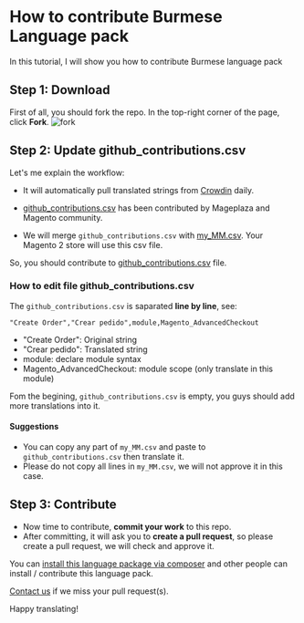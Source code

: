 # How to contribute Burmese Language pack

In this tutorial, I will show you how to contribute Burmese language pack

## Step 1: Download 

First of all, you should fork the repo. In the top-right corner of the page, click **Fork**.
![fork](https://help.github.com/assets/images/help/repository/fork_button.jpg)


## Step 2: Update github_contributions.csv

Let's me explain the workflow:

- It will automatically pull translated strings from [Crowdin](https://crowdin.com/project/magento-2) daily.

- [github_contributions.csv](https://github.com/mageplaza/magento-2-burmese-language-pack/blob/master/github_contributions.csv) has been contributed by Mageplaza and Magento community.

- We will merge `github_contributions.csv` with [my_MM.csv](https://github.com/mageplaza/magento-2-burmese-language-pack/blob/master/my_MM.csv). Your Magento 2 store will use this csv file.

So, you should contribute to [github_contributions.csv](https://github.com/mageplaza/magento-2-burmese-language-pack/blob/master/github_contributions.csv) file.

### How to edit file github_contributions.csv

The `github_contributions.csv` is saparated **line by line**, see:

```
"Create Order","Crear pedido",module,Magento_AdvancedCheckout
```

- "Create Order": Original string
- "Crear pedido": Translated string
- module: declare module syntax
- Magento_AdvancedCheckout: module scope (only translate in this module)


Fom the begining, `github_contributions.csv` is empty, you guys should add more translations into it.

#### Suggestions
- You can copy any part of `my_MM.csv` and paste to `github_contributions.csv` then translate it.
- Please do not copy all lines in `my_MM.csv`, we will not approve it in this case.

## Step 3: Contribute

- Now time to contribute, **commit your work** to this repo.
- After committing, it will ask you to **create a pull request**, so please create a pull request, we will check and approve it.


You can [install this language package via composer](https://github.com/mageplaza/magento-2-burmese-language-pack#-method-1-composer-method-recommend) and other people can install / contribute this language pack.

[Contact us](https://www.mageplaza.com/contact.html) if we miss your pull request(s).

Happy translating!


